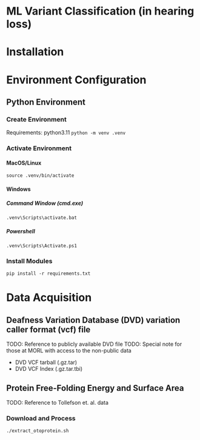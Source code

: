 # ML Variant Classification (in hearing loss)

# Installation

# Environment Configuration
## Python Environment
### Create Environment
Requirements: python3.11
`python -m venv .venv`
### Activate Environment
#### MacOS/Linux
`source .venv/bin/activate`
#### Windows
##### Command Window (cmd.exe)
`.venv\Scripts\activate.bat` 
##### Powershell
`.venv\Scripts\Activate.ps1`
### Install Modules
`pip install -r requirements.txt`

# Data Acquisition
## Deafness Variation Database (DVD) variation caller format (vcf) file
TODO: Reference to publicly available DVD file
TODO: Special note for those at MORL with access to the non-public data

- DVD VCF tarball (.gz.tar)
- DVD VCF Index (.gz.tar.tbi)

## Protein Free-Folding Energy and Surface Area
TODO: Reference to Tollefson et. al. data

### Download and Process 
`./extract_otoprotein.sh`